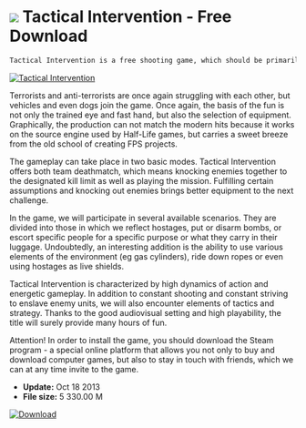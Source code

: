 # ![](https://cdn.softexe.net/static/icon/win.gif) Tactical Intervention  - Free Download

```sh
Tactical Intervention is a free shooting game, which should be primarily interested in Counter-Strike fans because the head of the project was Minh Le, co-creator of the network hit in 2000.
```
[![Tactical Intervention](https://gallery.dpcdn.pl/imgc/Tools/31865/g_-_420x350_1.5_-_x20131018160805_0.jpg)](https://softexe.net/win/games-entertainment/shooters/tactical-intervention:pbaRf.html)

Terrorists and anti-terrorists are once again struggling with each other, but vehicles and even dogs join the game. Once again, the basis of the fun is not only the trained eye and fast hand, but also the selection of equipment. Graphically, the production can not match the modern hits because it works on the source engine used by Half-Life games, but carries a sweet breeze from the old school of creating FPS projects.
 
 The gameplay can take place in two basic modes. Tactical Intervention offers both team deathmatch, which means knocking enemies together to the designated kill limit as well as playing the mission. Fulfilling certain assumptions and knocking out enemies brings better equipment to the next challenge. 
 
 In the game, we will participate in several available scenarios. They are divided into those in which we reflect hostages, put or disarm bombs, or escort specific people for a specific purpose or what they carry in their luggage. Undoubtedly, an interesting addition is the ability to use various elements of the environment (eg gas cylinders), ride down ropes or even using hostages as live shields.
 
 Tactical Intervention is characterized by high dynamics of action and energetic gameplay. In addition to constant shooting and constant striving to enslave enemy units, we will also encounter elements of tactics and strategy. Thanks to the good audiovisual setting and high playability, the title will surely provide many hours of fun.
 
 Attention!
 In order to install the game, you should download the Steam program - a special online platform that allows you not only to buy and download computer games, but also to stay in touch with friends, which we can at any time invite to the game.


- **Update:** Oct 18 2013
- **File size:** 5 330.00 M

[![Download](https://cdn.softexe.net/static/img/download.png)](https://softexe.net/win/games-entertainment/shooters/tactical-intervention:pbaRf.html)

